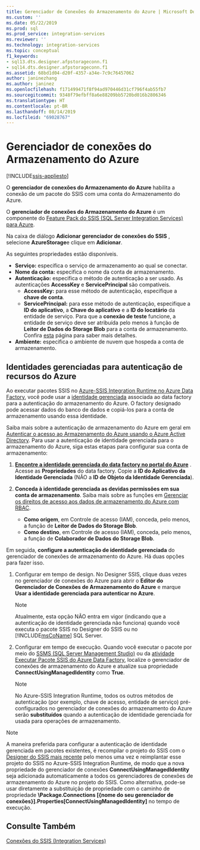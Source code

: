 ```yaml
---
title: Gerenciador de Conexões do Armazenamento do Azure | Microsoft Docs
ms.custom: ''
ms.date: 05/22/2019
ms.prod: sql
ms.prod_service: integration-services
ms.reviewer: ''
ms.technology: integration-services
ms.topic: conceptual
f1_keywords:
- sql13.dts.designer.afpstorageconn.f1
- sql14.dts.designer.afpstorageconn.f1
ms.assetid: 68bd1d04-d20f-4357-a34e-7c9c76457062
author: janinezhang
ms.author: janinez
ms.openlocfilehash: f171499471f8f94ad970446d31cf796f4ab55fb7
ms.sourcegitcommit: 9348f79efbff8a6e88209bb5720bd016b2806346
ms.translationtype: HT
ms.contentlocale: pt-BR
ms.lasthandoff: 08/14/2019
ms.locfileid: "69028767"
---
```

# <a name="azure-storage-connection-manager"></a>Gerenciador de conexões do Armazenamento do Azure

[!INCLUDE[ssis-appliesto](../../includes/ssis-appliesto-ssvrpluslinux-asdb-asdw-xxx.md)]

  O **gerenciador de conexões do Armazenamento do Azure** habilita a conexão de um pacote do SSIS com uma conta do Armazenamento do Azure.
   
 O **gerenciador de conexões do Armazenamento do Azure** é um componente do [Feature Pack do SSIS (SQL Server Integration Services) para Azure](../../integration-services/azure-feature-pack-for-integration-services-ssis.md). 
  
Na caixa de diálogo **Adicionar gerenciador de conexões do SSIS** , selecione **AzureStorage**e clique em **Adicionar**.  
  
As seguintes propriedades estão disponíveis.

- **Serviço:** especifica o serviço de armazenamento ao qual se conectar.
- **Nome da conta:** especifica o nome da conta de armazenamento.
- **Autenticação:** especifica o método de autenticação a ser usado. As autenticações **AccessKey** e **ServicePrincipal** são compatíveis.
    - **AccessKey:** para esse método de autenticação, especifique a **chave de conta**.
    - **ServicePrincipal:** para esse método de autenticação, especifique a **ID do aplicativo**, a **Chave do aplicativo** e a **ID do locatário** da entidade de serviço.
      Para que a **conexão de teste** funcione, a entidade de serviço deve ser atribuída pelo menos à função de **Leitor de Dados do Storage Blob** para a conta de armazenamento.
      Confira [esta](https://docs.microsoft.com/azure/storage/common/storage-auth-aad-rbac-portal#assign-rbac-roles-using-the-azure-portal) página para saber mais detalhes.
- **Ambiente:** especifica o ambiente de nuvem que hospeda a conta de armazenamento.

## <a name="managed-identities-for-azure-resources-authentication"></a>Identidades gerenciadas para autenticação de recursos do Azure
Ao executar pacotes SSIS no [Azure-SSIS Integration Runtime no Azure Data Factory](https://docs.microsoft.com/azure/data-factory/concepts-integration-runtime#azure-ssis-integration-runtime), você pode usar a [identidade gerenciada](https://docs.microsoft.com/azure/data-factory/connector-azure-sql-database#managed-identity) associada ao data factory para a autenticação do armazenamento do Azure. O factory designado pode acessar dados do banco de dados e copiá-los para a conta de armazenamento usando essa identidade.

Saiba mais sobre a autenticação de armazenamento do Azure em geral em [Autenticar o acesso ao Armazenamento do Azure usando o Azure Active Directory](https://docs.microsoft.com/azure/storage/common/storage-auth-aad). Para usar a autenticação de identidade gerenciada para o armazenamento do Azure, siga estas etapas para configurar sua conta de armazenamento:

1. **[Encontre a identidade gerenciada do data factory no portal do Azure](https://docs.microsoft.com/azure/data-factory/data-factory-service-identity)** . Acesse as **Propriedades** do data factory. Copie a **ID do Aplicativo da Identidade Gerenciada** (NÃO a **ID de Objeto da Identidade Gerenciada**).

1. **Conceda à identidade gerenciada as devidas permissões em sua conta de armazenamento**. Saiba mais sobre as funções em [Gerenciar os direitos de acesso aos dados de armazenamento do Azure com RBAC](https://docs.microsoft.com/azure/storage/common/storage-auth-aad-rbac-portal).

    - **Como origem**, em Controle de acesso (IAM), conceda, pelo menos, a função de **Leitor de Dados do Storage Blob**.
    - **Como destino**, em Controle de acesso (IAM), conceda, pelo menos, a função de **Colaborador de Dados do Storage Blob**.

Em seguida, **configure a autenticação de identidade gerenciada** do gerenciador de conexões de armazenamento do Azure. Há duas opções para fazer isso.

1. Configurar em tempo de design. No Designer SSIS, clique duas vezes no gerenciador de conexões do Azure para abrir o **Editor do Gerenciador de Conexões de Armazenamento do Azure** e marque **Usar a identidade gerenciada para autenticar no Azure**.
    > [!NOTE]
    >  Atualmente, esta opção NÃO entra em vigor (indicando que a autenticação de identidade gerenciada não funciona) quando você executa o pacote SSIS no Designer do SSIS ou no [!INCLUDE[msCoName](../../includes/msconame-md.md)] SQL Server.
    
1. Configurar em tempo de execução. Quando você executar o pacote por meio do [SSMS (SQL Server Management Studio)](https://docs.microsoft.com/sql/integration-services/ssis-quickstart-run-ssms) ou da [atividade Executar Pacote SSIS do Azure Data Factory](https://docs.microsoft.com/azure/data-factory/how-to-invoke-ssis-package-ssis-activity), localize o gerenciador de conexões de armazenamento do Azure e atualize sua propriedade **ConnectUsingManagedIdentity** como **True**.
    > [!NOTE]
    >  No Azure-SSIS Integration Runtime, todos os outros métodos de autenticação (por exemplo, chave de acesso, entidade de serviço) pré-configurados no gerenciador de conexões do armazenamento do Azure serão **substituídos** quando a autenticação de identidade gerenciada for usada para operações de armazenamento.

> [!NOTE]
>  A maneira preferida para configurar a autenticação de identidade gerenciada em pacotes existentes, é recompilar o projeto do SSIS com o [Designer do SSIS mais recente](https://docs.microsoft.com/sql/ssdt/download-sql-server-data-tools-ssdt) pelo menos uma vez e reimplantar esse projeto do SSIS no Azure-SSIS Integration Runtime, de modo que a nova propriedade do gerenciador de conexões **ConnectUsingManagedIdentity** seja adicionada automaticamente a todos os gerenciadores de conexões de armazenamento do Azure no projeto do SSIS. Como alternativa, pode-se usar diretamente a substituição de propriedade com o caminho de propriedade **\Package.Connections [{nome do seu gerenciador de conexões}].Properties[ConnectUsingManagedIdentity]** no tempo de execução.

## <a name="see-also"></a>Consulte Também  
 [Conexões do SSIS &#40;Integration Services&#41;](../../integration-services/connection-manager/integration-services-ssis-connections.md)
